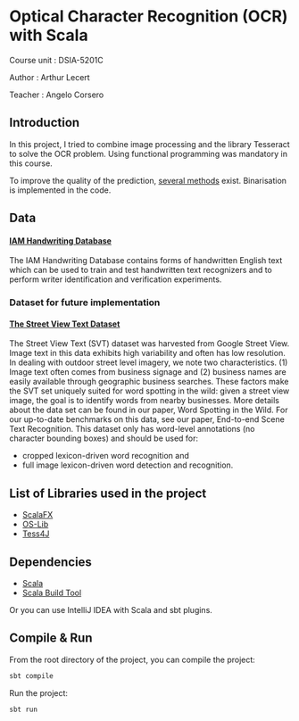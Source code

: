 #  Optical Character Recognition (OCR) with Scala

Course unit : DSIA-5201C  

Author : Arthur Lecert

Teacher : Angelo Corsero

## Introduction

In this project, I tried to combine image processing and the library Tesseract to solve the OCR problem.
Using functional programming was mandatory in this course.

To improve the quality of the prediction, [several methods](https://github.com/tesseract-ocr/tesseract/wiki/ImproveQuality)
exist. Binarisation is implemented in the code.

## Data
 
#### [IAM Handwriting Database](http://www.fki.inf.unibe.ch/databases/iam-handwriting-database)

The IAM Handwriting Database contains forms of handwritten English text which can be used to train and test
handwritten text recognizers and to perform writer identification and verification experiments.
 
### Dataset for future implementation
#### [The Street View Text Dataset](http://www.iapr-tc11.org/mediawiki/index.php?title=The_Street_View_Text_Dataset)

The Street View Text (SVT) dataset was harvested from Google Street View. Image text in this data exhibits high
variability and often has low resolution. In dealing with outdoor street level imagery, we note two characteristics.
(1) Image text often comes from business signage and (2) business names are easily available through geographic
business searches. These factors make the SVT set uniquely suited for word spotting in the wild: given a street view
image, the goal is to identify words from nearby businesses. More details about the data set can be found in our
paper, Word Spotting in the Wild. For our up-to-date benchmarks on this data, see our paper, End-to-end Scene
Text Recognition.
This dataset only has word-level annotations (no character bounding boxes) and should be used for:
- cropped lexicon-driven word recognition and
- full image lexicon-driven word detection and recognition. 

## List of Libraries used in the project

- [ScalaFX](http://www.scalafx.org/)
- [OS-Lib](https://github.com/lihaoyi/os-lib)
- [Tess4J](http://tess4j.sourceforge.net/)

## Dependencies

- [Scala](https://www.scala-lang.org/)
- [Scala Build Tool](https://www.scala-sbt.org/)

Or you can use IntelliJ IDEA with Scala and sbt plugins.

## Compile & Run

From the root directory of the project, you can compile the project:
```bash
sbt compile
```
Run the project:
```bash
sbt run
```
